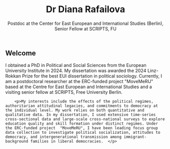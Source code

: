 <html>
  <head>
  </head>
  <body>
            <header>
        <h1>Dr Diana Rafailova</h1>
        <p>Postdoc at the Center for East European and International Studies (Berlin), Senior Fellow at SCRIPTS, FU </p>
      </header>
      <section>
        <h1>Welcome </h1>
        <p>I obtained a PhD in Political and Social Sciences from the European University Institute in 2024. My dissertation was awarded the 2024 Linz-Rokkan Prize for the best EUI dissertation in political sociology. Currently, I am a postdoctoral researcher at the ERC-funded project "MoveMeRU" based at the Centre for East European and International Studies and a visiting senior fellow at SCRIPTS, Free University Berlin. </p>

        <p>My interests include the effects of the political regimes, authoritarian attitudinal legacies, and commitments to democracy at the individual level. My work relies on both quantitative and qualitative data. In my dissertation, I used extensive time-series cross-sectional data and large-scale cross-national surveys to explore education quality and skill formation under distinct regimes. Under the ERC-funded project  "MoveMeRU", I have been leading focus group data collection to investigate political socialization, attitudes to democracy, and intergenerational transmission among immigrant-background families in liberal democracies.  </p>
